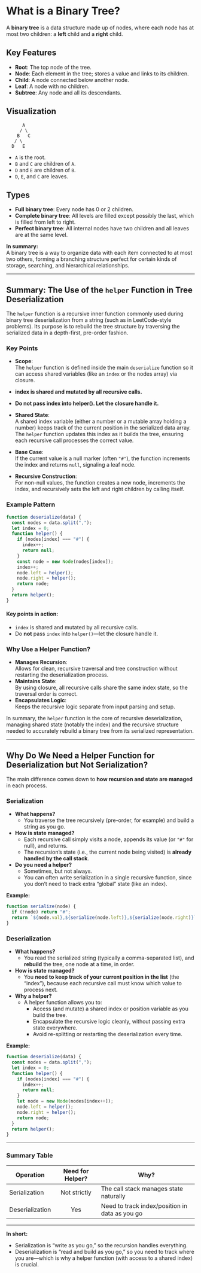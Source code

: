 # What is a Binary Tree?

A **binary tree** is a data structure made up of nodes, where each node has at most two children: a **left** child and a **right** child.


## Key Features

- **Root**: The top node of the tree.
- **Node**: Each element in the tree; stores a value and links to its children.
- **Child**: A node connected below another node.
- **Leaf**: A node with no children.
- **Subtree**: Any node and all its descendants.


## Visualization

```
      A
     / \
    B   C
   / \
  D   E
```

- `A` is the root.
- `B` and `C` are children of `A`.
- `D` and `E` are children of `B`.
- `D`, `E`, and `C` are leaves.


## Types

- **Full binary tree**: Every node has 0 or 2 children.
- **Complete binary tree**: All levels are filled except possibly the last, which is filled from left to right.
- **Perfect binary tree**: All internal nodes have two children and all leaves are at the same level.


**In summary:**  
A binary tree is a way to organize data with each item connected to at most two others, forming a branching structure perfect for certain kinds of storage, searching, and hierarchical relationships.


---

## Summary: The Use of the `helper` Function in Tree Deserialization

The `helper` function is a recursive inner function commonly used during binary tree deserialization from a string (such as in LeetCode-style problems). Its purpose is to rebuild the tree structure by traversing the serialized data in a depth-first, pre-order fashion.

### Key Points

- **Scope**:  
  The `helper` function is defined inside the main `deserialize` function so it can access shared variables (like an `index` or the nodes array) via closure.
- **index is shared and mutated by all recursive calls.**
- **Do not pass index into helper(). Let the closure handle it.**

- **Shared State**:  
  A shared index variable (either a number or a mutable array holding a number) keeps track of the current position in the serialized data array. The `helper` function updates this index as it builds the tree, ensuring each recursive call processes the correct value.

- **Base Case**:  
  If the current value is a null marker (often `"#"`), the function increments the index and returns `null`, signaling a leaf node.

- **Recursive Construction**:  
  For non-null values, the function creates a new node, increments the index, and recursively sets the left and right children by calling itself.

### Example Pattern

```javascript
function deserialize(data) {
  const nodes = data.split(",");
  let index = 0;
  function helper() {
    if (nodes[index] === "#") {
      index++;
      return null;
    }
    const node = new Node(nodes[index]);
    index++;
    node.left = helper();
    node.right = helper();
    return node;
  }
  return helper();
}
```

#### Key points in action:
- `index` is shared and mutated by all recursive calls.
- Do **not** pass `index` into `helper()`—let the closure handle it.

### Why Use a Helper Function?

- **Manages Recursion**:  
  Allows for clean, recursive traversal and tree construction without restarting the deserialization process.
- **Maintains State**:  
  By using closure, all recursive calls share the same index state, so the traversal order is correct.
- **Encapsulates Logic**:  
  Keeps the recursive logic separate from input parsing and setup.


In summary, the `helper` function is the core of recursive deserialization, managing shared state (notably the index) and the recursive structure needed to accurately rebuild a binary tree from its serialized representation.

--- 

## Why Do We Need a Helper Function for Deserialization but Not Serialization?

The main difference comes down to **how recursion and state are managed** in each process.


### Serialization

- **What happens?**
  - You traverse the tree recursively (pre-order, for example) and build a string as you go.
- **How is state managed?**
  - Each recursive call simply visits a node, appends its value (or `"#"` for null), and returns.
  - The recursion’s state (i.e., the current node being visited) is **already handled by the call stack**.
- **Do you need a helper?**
  - Sometimes, but not always.
  - You can often write serialization in a single recursive function, since you don’t need to track extra “global” state (like an index).

**Example:**
```js
function serialize(node) {
  if (!node) return "#";
  return `${node.val},${serialize(node.left)},${serialize(node.right)}`;
}
```


### Deserialization

- **What happens?**
  - You read the serialized string (typically a comma-separated list), and **rebuild** the tree, one node at a time, in order.
- **How is state managed?**
  - You **need to keep track of your current position in the list** (the “index”), because each recursive call must know which value to process next.
- **Why a helper?**
  - A helper function allows you to:
    - Access (and mutate) a shared index or position variable as you build the tree.
    - Encapsulate the recursive logic cleanly, without passing extra state everywhere.
    - Avoid re-splitting or restarting the deserialization every time.

**Example:**
```js
function deserialize(data) {
  const nodes = data.split(",");
  let index = 0;
  function helper() {
    if (nodes[index] === "#") {
      index++;
      return null;
    }
    let node = new Node(nodes[index++]);
    node.left = helper();
    node.right = helper();
    return node;
  }
  return helper();
}
```
---

### Summary Table

| Operation      | Need for Helper? | Why?                                            |
|----------------|:---------------:|-------------------------------------------------|
| Serialization  | Not strictly     | The call stack manages state naturally          |
| Deserialization| Yes              | Need to track index/position in data as you go  |

---

**In short:**  
- Serialization is “write as you go,” so the recursion handles everything.
- Deserialization is “read and build as you go,” so you need to track where you are—which is why a helper function (with access to a shared index) is crucial.
